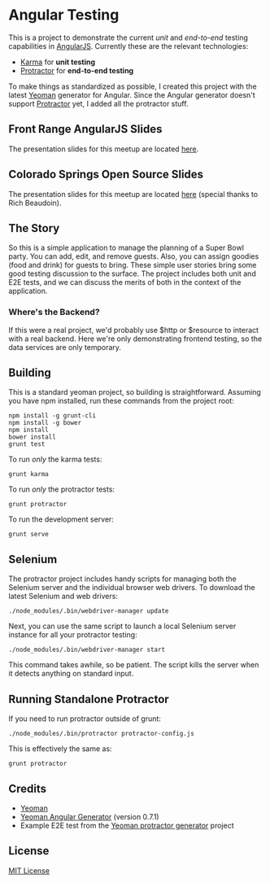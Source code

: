 
# Angular Testing
This is a project to demonstrate the current _unit_ and _end-to-end_ testing capabilities in [AngularJS][angular]. Currently these are the relevant technologies:

* [Karma][karma] for __unit testing__
* [Protractor][protractor] for __end-to-end testing__

To make things as standardized as possible, I created this project with the latest [Yeoman][yeoman] generator for Angular. Since the Angular generator doesn't support [Protractor][protractor] yet, I added all the protractor stuff.

## Front Range AngularJS Slides
The presentation slides for this meetup are located [here][prez].

## Colorado Springs Open Source Slides
The presentation slides for this meetup are located [here][prez2] (special thanks to Rich Beaudoin).

## The Story
So this is a simple application to manage the planning of a Super Bowl party. You can add, edit, and remove guests. Also, you can assign goodies (food and drink) for guests to bring. These simple user stories bring some good testing discussion to the surface. The project includes both unit and E2E tests, and we can discuss the merits of both in the context of the application.

### Where's the Backend?
If this were a real project, we'd probably use $http or $resource to interact with a real backend. Here we're only demonstrating frontend testing, so the data services are only temporary.

## Building
This is a standard yeoman project, so building is straightforward. Assuming you have npm installed, run these commands from the project root:

    npm install -g grunt-cli
    npm install -g bower
    npm install
    bower install
    grunt test

To run _only_ the karma tests:

    grunt karma

To run _only_ the protractor tests:

    grunt protractor

To run the development server:

    grunt serve

## Selenium
The protractor project includes handy scripts for managing both the Selenium server and the individual browser web drivers. To download the latest Selenium and web drivers:

    ./node_modules/.bin/webdriver-manager update

Next, you can use the same script to launch a local Selenium server instance for all your protractor testing:

    ./node_modules/.bin/webdriver-manager start

This command takes awhile, so be patient. The script kills the server when it detects anything on standard input.

## Running Standalone Protractor
If you need to run protractor outside of grunt:

    ./node_modules/.bin/protractor protractor-config.js

This is effectively the same as:

    grunt protractor


## Credits

* [Yeoman][yeoman]
* [Yeoman Angular Generator][generator] (version 0.7.1)
* Example E2E test from the [Yeoman protractor generator][ypg] project

## License
[MIT License][mit]


[angular]: http://angularjs.org/
[karma]: http://karma-runner.github.io/0.10/index.html
[protractor]: https://github.com/angular/protractor
[prez]: http://spitimage.com/angular-testing-prez
[prez2]: https://docs.google.com/presentation/d/1UHkWDlSGTuDaN9yrc_Jh0Fmv2ofXPetwTurSxqfykK0/pub?start=false&loop=false&delayms=3000
[yeoman]: http://yeoman.io/
[generator]: https://github.com/yeoman/generator-angular
[ypg]: https://github.com/andresdominguez/generator-protractor
[mit]: http://en.wikipedia.org/wiki/MIT_License

